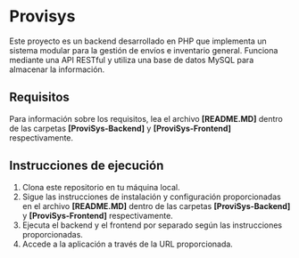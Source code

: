 # Provisys

Este proyecto es un backend desarrollado en PHP que implementa un sistema modular para la gestión de envíos e inventario general.
Funciona mediante una API RESTful y utiliza una base de datos MySQL para almacenar la información.

## Requisitos

Para información sobre los requisitos, lea el archivo **[README.MD]** dentro de las carpetas **[ProviSys-Backend]** y **[ProviSys-Frontend]** respectivamente.

## Instrucciones de ejecución
1. Clona este repositorio en tu máquina local.
2. Sigue las instrucciones de instalación y configuración proporcionadas en el archivo **[README.MD]** dentro de las carpetas **[ProviSys-Backend]** y **[ProviSys-Frontend]** respectivamente.
3. Ejecuta el backend y el frontend por separado según las instrucciones proporcionadas.
4. Accede a la aplicación a través de la URL proporcionada.
